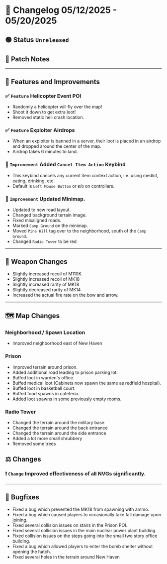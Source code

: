 # 📑 Changelog 05/12/2025 - 05/20/2025

## 🟢 Status `Unreleased`

## 💬 Patch Notes

________

## 📢 Features and Improvements

### ✅ `Feature` Helicopter Event POI
- Randomly a helicopter will fly over the map!
- Shoot it down to get extra loot!
- Removed static heli crash location.

### ✅ `Feature` Exploiter Airdrops
- When an exploiter is banned in a server, their loot is placed in an airdrop and dropped around the center of the map.
- Airdrop takes 6 minutes to land.

### 🔼 `Improvement` Added `Cancel Item Action` Keybind
- This keybind cancels any current item context action, i.e. using medkit, eating, drinking, etc.
- Default is `Left Mouse Button` or `B`/`O` on controllers.

### 🔼 `Improvement` Updated Minimap.
- Updated to new road layout.
- Changed background terrain image.
- Fixed misaligned roads.
- Marked `Camp Ground` on the minimap.
- Moved `Pine Hill` tag over to the neighborhood, south of the `Camp Ground`.
- Changed `Radio Tower` to be red
  
________

## 🔫 Weapon Changes
- Slightly increased recoil of M110K
- Slightly increased recoil of MK18
- Slightly increased rarity of MK18
- Slightly decreased rarity of MK14
- Increased the actual fire rate on the bow and arrow.

________

## 🗺️ Map Changes

### Neighborhood / Spawn Location
- Improved neighborhood east of New Haven

### Prison
- Improved terrain around prison.
- Added additional road leading to prison parking lot.
- Buffed loot in warden's office.
- Buffed medical loot (Cabinets now spawn the same as redfield hospital).
- Buffed loot in basketball court.
- Buffed food spawns in cafeteria.
- Added loot spawns in some previously empty rooms.

### Radio Tower
- Changed the terrain around the military base
- Changed the terrain around the back entrance
- Changed the terrain around the side entrance
- Added a lot more small shrubbery
- Removed some trees

## ⚖️ Changes

### ❗ `Change` Improved effectiveness of all NVGs significantly.

________

## 🐛 Bugfixes
- Fixed a bug which prevented the MK18 from spawning with ammo.
- Fixed a bug which caused players to occasionally take fall damage upon joining.
- Fixed several collision issues on stairs in the Prison POI.
- Fixed several collision issues in the main nuclear power plant building.
- Fixed collision issues on the steps going into the small two story office building.
- Fixed a bug which allowed players to enter the bomb shelter without opening the hatch.
- Fixed several holes in the terrain around New Haven
